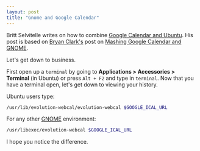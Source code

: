 ```yaml
---
layout: post
title: "Gnome and Google Calendar"
---
```


Britt Selvitelle writes on how to combine [Google Calendar and Ubuntu]. His post is based on [Bryan Clark's] post on [Mashing Google Calendar and GNOME][1].

Let's get down to business.

First open up a `terminal` by going to **Applications > Accessories > Terminal** (in Ubuntu) or press `Alt + F2` and type in `terminal`. Now that you have a terminal open, let's get down to viewing your history.

Ubuntu users type:

```bash
/usr/lib/evolution-webcal/evolution-webcal $GOOGLE_ICAL_URL
```

For any other [GNOME][2] environment:

```bash
/usr/libexec/evolution-webcal $GOOGLE_ICAL_URL
```

I hope you notice the difference.

[Google Calendar and Ubuntu]: http://lukewarmtapioca.com/2006/12/8/google-calendar-meet-ubuntu
[Bryan Clark's]: http://www.gnome.org/~clarkbw/
[1]: http://www.gnome.org/~clarkbw/blog/Mashing_Google_Calendar_and_GNOME
[2]: http://www.gnome.org/
